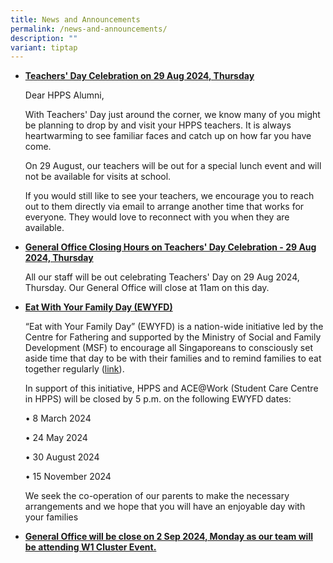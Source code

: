 ```yaml
---
title: News and Announcements
permalink: /news-and-announcements/
description: ""
variant: tiptap
---
```

<ul data-tight="true" class="tight">
<li>
<p><strong><u>Teachers' Day Celebration on 29 Aug 2024, Thursday</u></strong>
</p>
<p></p>
<p>Dear HPPS Alumni,</p>
<p>With Teachers' Day just around the corner, we know many of you might be
planning to drop by and visit your HPPS teachers. It is always heartwarming
to see familiar faces and catch up on how far you have come.</p>
<p>On 29 August, our teachers will be out for a special lunch event and will
not be available for visits at school.</p>
<p>If you would still like to see your teachers, we encourage you to reach
out to them directly via email to arrange another time that works for everyone.
They would love to reconnect with you when they are available.</p>
<p></p>
</li>
</ul>
<ul data-tight="true" class="tight">
<li>
<p><strong><u>General Office Closing Hours on Teachers' Day Celebration - 29 Aug 2024, Thursday</u></strong>
</p>
<p></p>
<p>All our staff will be out celebrating Teachers' Day on 29 Aug 2024, Thursday.
Our General Office will close at 11am on this day.</p>
</li>
</ul>
<p></p>
<ul data-tight="true" class="tight">
<li>
<p><strong><u>Eat With Your Family Day (EWYFD)</u></strong>
</p>
<p>“Eat with Your Family Day” (EWYFD) is a nation-wide initiative led by
the Centre for Fathering and supported by the Ministry of Social and Family
Development (MSF) to encourage all Singaporeans to consciously set aside
time that day to be with their families and to remind families to eat together
regularly (<a href="http://fathers.com.sg/ewyfd/" rel="noopener noreferrer nofollow" target="_blank">link</a>).</p>
<p>In support of this initiative, HPPS and ACE@Work (Student Care Centre
in HPPS) will be closed by 5 p.m. on the following EWYFD dates:</p>
<p>• 8 March 2024</p>
<p>• 24 May 2024</p>
<p>• 30 August 2024</p>
<p>• 15 November 2024&nbsp;</p>
<p>We seek the co-operation of our parents to make the necessary arrangements
and we hope that you will have an enjoyable day with your families</p>
</li>
</ul>
<p></p>
<ul data-tight="true" class="tight">
<li>
<p><strong><u>General Office will be close on 2 Sep 2024, Monday as our team will be attending W1 Cluster Event.</u></strong>
</p>
</li>
</ul>
<p></p>